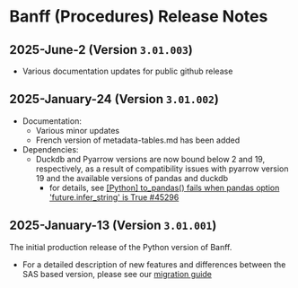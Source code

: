 # Banff (Procedures) Release Notes

## 2025-June-2 (Version `3.01.003`)

* Various documentation updates for public github release

## 2025-January-24 (Version `3.01.002`)

* Documentation:
  * Various minor updates
  * French version of metadata-tables.md has been added
* Dependencies:
  * Duckdb and Pyarrow versions are now bound below 2 and 19, respectively, as a result of compatibility issues with pyarrow version 19 and the available versions of pandas and duckdb
    * for details, see [[Python] to_pandas() fails when pandas option 'future.infer_string' is True #45296](https://github.com/apache/arrow/issues/45296)

## 2025-January-13 (Version `3.01.001`)

The initial production release of the Python version of Banff.

* For a detailed description of new features and differences between the SAS based version, please see our [migration guide](./sas_migration_guide.md)
